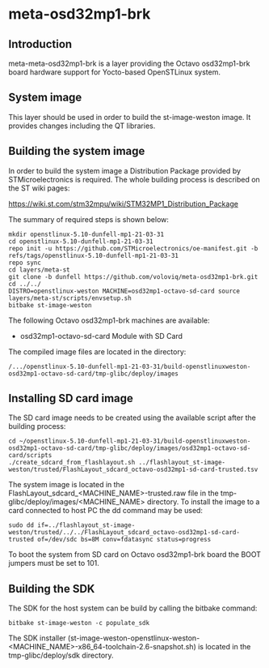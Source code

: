 # meta-osd32mp1-brk

## Introduction

meta-meta-osd32mp1-brk is a layer providing the Octavo osd32mp1-brk board hardware support for Yocto-based OpenSTLinux system.

## System image

This layer should be used in order to build the st-image-weston image. It provides changes including the QT libraries.

## Building the system image

In order to build the system image a Distribution Package provided by STMicroelectronics is required. The whole building process is described on the ST wiki pages:

https://wiki.st.com/stm32mpu/wiki/STM32MP1_Distribution_Package

The summary of required steps is shown below:

```shell
mkdir openstlinux-5.10-dunfell-mp1-21-03-31
cd openstlinux-5.10-dunfell-mp1-21-03-31
repo init -u https://github.com/STMicroelectronics/oe-manifest.git -b refs/tags/openstlinux-5.10-dunfell-mp1-21-03-31
repo sync
cd layers/meta-st
git clone -b dunfell https://github.com/voloviq/meta-osd32mp1-brk.git
cd ../../
DISTRO=openstlinux-weston MACHINE=osd32mp1-octavo-sd-card source layers/meta-st/scripts/envsetup.sh
bitbake st-image-weston
```

The following Octavo osd32mp1-brk machines are available:
* osd32mp1-octavo-sd-card Module with SD Card

The compiled image files are located in the directory:

```
/.../openstlinux-5.10-dunfell-mp1-21-03-31/build-openstlinuxweston-osd32mp1-octavo-sd-card/tmp-glibc/deploy/images
```

## Installing SD card image

The SD card image needs to be created using the available script after the building process:

```
cd ~/openstlinux-5.10-dunfell-mp1-21-03-31/build-openstlinuxweston-osd32mp1-octavo-sd-card/tmp-glibc/deploy/images/osd32mp1-octavo-sd-card/scripts
./create_sdcard_from_flashlayout.sh ../flashlayout_st-image-weston/trusted/FlashLayout_sdcard_octavo-osd32mp1-sd-card-trusted.tsv
```

The system image is located in the FlashLayout_sdcard_<MACHINE_NAME>-trusted.raw file in the tmp-glibc/deploy/images/<MACHINE_NAME> directory. To install the image to a card connected to host PC the dd command may be used:

```
sudo dd if=../flashlayout_st-image-weston/trusted/../../FlashLayout_sdcard_octavo-osd32mp1-sd-card-trusted of=/dev/sdc bs=8M conv=fdatasync status=progress
```

To boot the system from SD card on Octavo osd32mp1-brk board the BOOT jumpers must be set to 101.

## Building the SDK

The SDK for the host system can be build by calling the bitbake command:

```shell
bitbake st-image-weston -c populate_sdk
```

The SDK installer (st-image-weston-openstlinux-weston-<MACHINE_NAME>-x86_64-toolchain-2.6-snapshot.sh) is located in the tmp-glibc/deploy/sdk directory.
